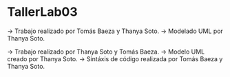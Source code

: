 # TallerLab03


→ Trabajo realizado por Tomás Baeza y Thanya Soto.
    → Modelado UML por Thanya Soto.

→ Trabajo realizado por Thanya Soto y Tomás Baeza.
→ Modelo UML creado por Thanya Soto.
→ Sintáxis de código realizada por Tomás Baeza y Thanya Soto.

